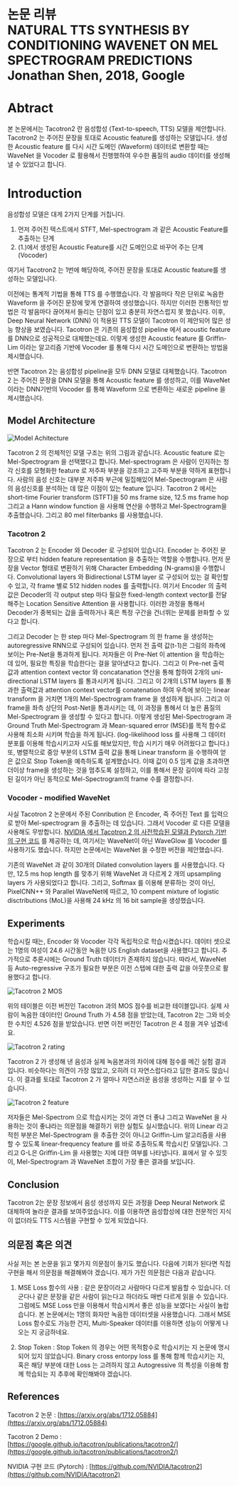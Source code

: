 
논문 리뷰  
NATURAL TTS SYNTHESIS BY CONDITIONING WAVENET ON MEL SPECTROGRAM PREDICTIONS   
Jonathan Shen, 2018, Google
===============================================================
# Abtract
본 논문에서는 Tacotron2 란 음성합성 (Text-to-speech, TTS) 모델을 제안합니다. Tacotron2 는 주어진 문장을 토대로 Acoustic feature를 생성하는 모델입니다. 생성한 Acoustic feature 를 다시 시간 도메인 (Waveform) 데이터로 변환할 때는 WaveNet 을 Vocoder 로 활용해서 진행했하여 우수한 품질의 audio 데이터를 생성해 낼 수 있었다고 합니다.

# Introduction

음성합성 모델은 대게 2가지 단계를 거칩니다.

1. 먼저 주어진 텍스트에서 STFT, Mel-spectrogram 과 같은 Acoustic Feature를 추출하는 단계
2. (1.)에서 생성된 Acoustic Feature를 시간 도메인으로 바꾸어 주는 단계 (Vocoder)

여기서 Tacotron2 는 1번에 해당하여, 주어진 문장을 토대로 Acoustic feature를 생성하는 모델입니다.

이전에는 통계적 기법을 통해 TTS 를 수행했습니다. 각 발음마다 작은 단위로 녹음한 Waveform 을 주어진 문장에 맞게 연결하여 생성했습니다. 하지만 이러한 전통적인 방법은 각 발음마다 끊어져서 들리는 단점이 있고 충분히 자연스럽지 못 했습니다. 이후, Deep Neural Network (DNN) 이 적용된 TTS 모델이 Tacotron 이 제안되어 많은 성능 향상을 보였습니다. Tacotron 은 기존의 음성합성 pipeline 에서 acoustic feature 를 DNN으로 성공적으로 대체했는데요. 이렇게 생성한 Acoustic feature 를 Griffin-Lim 이라는 알고리즘 기반에 Vocoder 를 통해 다시 시간 도메인으로 변환하는 방법을 제시했습니다.

반면 Tacotron 2는 음성합성 pipeline을 모두 DNN 모델로 대체했습니다. Tacotron 2 는 주어진 문장을 DNN 모델을 통해 Acoustic feature 를 생성하고, 이를 WaveNet 이라는 DNN기반의 Vocoder 를 통해 Waveform 으로 변환하는 새로운 pipeline 을 제시했습니다.

## Model Architecture
![Model Achitecture](Tacotron2/../Tacotron2_arch.png)

Tacotron 2 의 전체적인 모델 구조는 위의 그림과 같습니다. Acoustic feature 로는 Mel-Spectrogram 을 선택했다고 합니다. Mel-spectrogram 은 사람이 인지하는 청각 신호를 모형화한 feature 로 저주파 부분을 강조하고 고주파 부분을 약하게 표현합니다. 사람의 음성 신호는 대부분 저주파 부근에 밀집해있어 Mel-Spectrogram 은 사람의 음성신호를 분석하는 데 많은 이점이 있는 feature 입니다. Tacotron 2 에서는 short-time Fourier transform (STFT)을 50 ms frame size, 12.5 ms frame hop 그리고 a Hann window function 을 사용해 연산을 수행하고 Mel-Spectrogram을 추출했습니다. 그리고 80 mel filterbanks 를 사용했습니다.

### Tacotron 2
Tacotron 2 는 Encoder 와 Decoder 로 구성되어 있습니다. Encoder 는 주어진 문장으로 부터 hidden feature representation 을 추출하는 역할을 수행합니다. 먼저 문장을 Vector 형태로 변환하기 위해 Character Embedding (N-grams)을 수행합니다. Convolutional layers 와 Bidirectional LSTM layer 로 구성되어 있는 걸 확인할 수 있고, 각 frame 별로 512 hidden nodes 를 출력합니다. 여기서 Encoder 의 출력값은 Decoder의 각 output step 마다 필요한 fixed-length context vector를 전달해주는 Location Sensitive Attention 을 사용합니다. 이러한 과정을 통해서 Decoder가 중복되는 갑을 출력하거나 혹은 특정 구간을 건너뛰는 문제를 완화할 수 있다고 합니다.

그리고 Decoder 는 한 step 마다 Mel-Spectrogram 의 한 frame 을 생성하는 autoregressive RNN으로 구성되어 있습니다. 먼저 전 출력 값(t-1)은 그림의 좌측에 보이는 Pre-Net을 통과하게 됩니다. 저자들은 이 Pre-Net 이 attention 을 학습하는 데 있어, 필요한 특징을 학습한다는 걸을 알아냈다고 합니다. 그리고 이 Pre-net 출력 값과 attention context vector 와 concatanation 연산을 통해 합하여 2개의 uni-directional LSTM layers 를 통과시키게 됩니다. 그리고 이 2개의 LSTM layers 를 통과한 출력값과 attention context vector를 conatenation 하여 우측에 보이는 linear transform 을 거치면 1개의 Mel-Spectrogram frame 을 생성하게 됩니다. 그리고 이 frame을 좌측 상단의 Post-Net을 통과시키는 데, 이 과정을 통해서 더 높은 품질의 Mel-Spectrogram 을 생성할 수 있다고 합니다. 이렇게 생성된 Mel-Spectrogram 과 Ground Truth Mel-Spectrogram 과 Mean-squared error (MSE)를 목적 함수로 사용해 최소화 시키며 학습을 하게 됩니다. (log-likelihood loss 를 사용해 그 데이터 분포를 이용해 학습시키고자 시도를 해보았지만, 학습 시키기 매우 어려웠다고 합니다.) 또, 병렬적으로 중앙 부분의 LSTM 출력 값을 통해 Linear transform 을 수행하여 얻은 값으로 Stop Token을 예측하도록 설계했습니다. 이때 값이 0.5 임계 값을 초과하면 더이상 frame을 생성하는 것을 멈추도록 설정하고, 이를 통해서 문장 길이에 따라 고정된 길이가 아닌 동적으로 Mel-Spectrogram의 frame 수를 결정합니다.

### Vocoder - modified WaveNet

사실 Tacotron 2 논문에서 주된 Conribution 은 Encoder, 즉 주어진 Text 를 입력으로 받아 Mel-spectrogram 을 추출하는 데 있습니다. 그래서 Vocoder 로 다른 모델을 사용해도 무방합니다. [NVIDIA 에서 Tacotron 2 의 사전학습된 모델과 Pytorch 기반의 구현 코드](https://github.com/NVIDIA/tacotron2) 를 제공하는 데, 여기서는 WaveNet이 아닌 WaveGlow 를 Vocoder 를 사용하기도 했습니다. 하지만 논문에서는 WaveNet 을 수정한 버전을 제안했습니다.

기존의 WaveNet 과 같이 30개의 Dilated convolution layers 를 사용했습니다. 다만, 12.5 ms hop length 를 맞추기 위해 WaveNet 과 다르게 2 개의 upsampling layers 가 사용되었다고 합니다. 그리고, Softmax 를 이용해 분류하는 것이 아닌, PixelCNN++ 와 Parallel WaveNet에 따르고, 10 compent mixture of logistic disctributions (MoL)을 사용해 24 kHz 의 16 bit sample을 생성했습니다.

## Experiments

학습시킬 때는, Encoder 와 Vocoder 각각 독립적으로 학습시켰습니다. 데이터 셋으로는 1명의 여성이 24.6 시간동안 녹음한 US English dataset을 사용했다고 합니다. 추가적으로 추론시에는 Ground Truth 데이터가 존재하지 않습니다. 따라서, WaveNet 등 Auto-regressive 구조가 필요한 부분은 이전 스텝에 대한 출력 값을 아웃풋으로 활용했다고 합니다.

![Tacotron 2 MOS](Tacotron2/../tacotron2_mos.png)

위의 테이블은 이전 버전인 Tacotron 과의 MOS 점수를 비교한 테이블입니다. 실제 사람이 녹음한 데이터인 Ground Truth 가 4.58 점을 받았는데, Tacotron 2는 그와 비슷한 수치인 4.526 점을 받았습니다. 반면 이전 버전인 Tacotron 은 4 점을 겨우 넘겼네요.

![Tacotron 2 rating](Tacotron2/../tacotron2_rating.png)

Tacotron 2 가 생성해 낸 음성과 실제 녹음본과의 차이에 대해 점수를 메긴 실험 결과입니다. 비슷하다는 의견이 가장 많았고, 오히려 더 자연스럽다라고 답한 결과도 많습니다. 이 결과를 토대로 Tacotron 2 가 얼마나 자연스러운 음성을 생성하는 지를 알 수 있습니다.

![Tacotron 2 feature](Tacotron2/../tacotron2_feature.png)

저자들은 Mel-Spectrom 으로 학습시키는 것이 과연 더 좋냐 그리고 WaveNet 을 사용하는 것이 좋냐라는 의문점을 해결하기 위한 실험도 실시했습니다. 위의 Linear 라고 적힌 부분은 Mel-Spectrogram 을 추출한 것이 아니고 Griffin-Lim 알고리즘을 사용할 수 있도록 linear-frequency feature 를 바로 추출하도록 학습시킨 모델입니다. 그리고 G-L은 Griffin-Lim 을 사용했는 지에 대한 여부를 나타냅니다. 표에서 알 수 있듯이, Mel-Spectrogram 과 WaveNet 조합이 가장 좋은 결과를 보입니다.

## Conclusion

Tacotron 2는 문장 정보에서 음성 생성까지 모든 과정을 Deep Neural Network 로 대체하여 놀라운 결과를 보여주었습니다. 이를 이용하면 음성합성에 대한 전문적인 지식이 없더라도 TTS 시스템을 구현할 수 있게 되었습니다.

## 의문점 혹은 의견
 사실 저는 본 논문을 읽고 몇가지 의문점이 들기도 했습니다. 다음에 기회가 된다면 직접 구현을 해서 의문점을 해결해봐야 겠습니다. 제가 가진 의문점은 다음과 같습니다.

1. MSE Loss 함수의 사용 : 같은 문장이라고 사람마다 다르게 발음할 수 있습니다. 더군다나 같은 문장을 같은 사람이 읽는다고 하더라도 매번 다르게 읽을 수 있습니다. 그럼에도 MSE Loss 만을 이용해서 학습시켜서 좋은 성능을 보였다는 사실이 놀랍습니다. 본 논문에서는 1명의 화자만 녹음한 데이터셋을 사용했습니다. 그래서 MSE Loss 함수로도 가능한 건지, Multi-Speaker 데이터를 이용하면 성능이 어떻게 나오는 지 궁금하네요.
   
2. Stop Token : Stop Token 의 경우는 어떤 목적함수로 학습시키는 지 논문에 명시되어 있지 않았습니다. Binary cross entorpy loss 를 통해 함께 학습시키는 지, 혹은 해당 부분에 대한 Loss 는 고려하지 않고 Autogressive 의 특성을 이용해 함께 학습되는 지 추후에 확인해봐야 겠습니다.

## References
Tacotron 2 논문 : [https://arxiv.org/abs/1712.05884](https://arxiv.org/abs/1712.05884)

Tacotron 2 Demo : [https://google.github.io/tacotron/publications/tacotron2/](https://google.github.io/tacotron/publications/tacotron2/)

NVIDIA 구현 코드 (Pytorch) : [https://github.com/NVIDIA/tacotron2](https://github.com/NVIDIA/tacotron2)